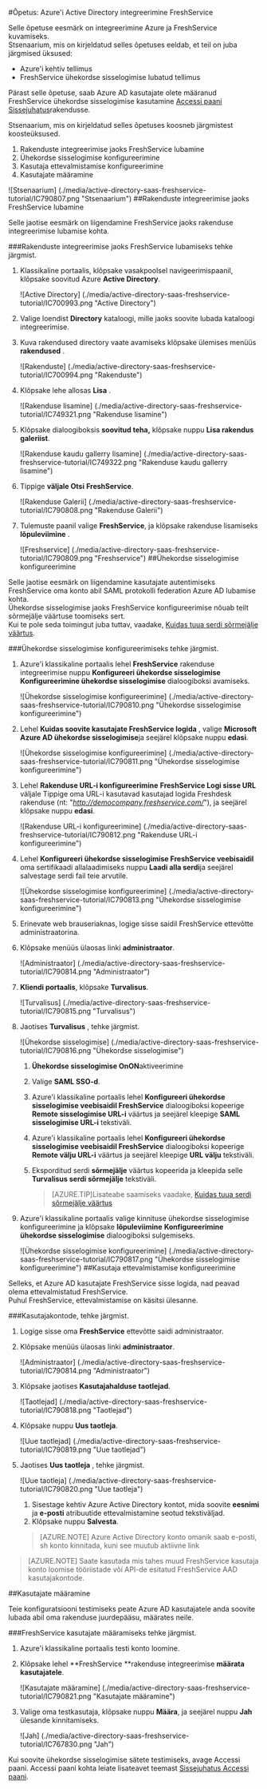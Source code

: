 <properties 
    pageTitle="Õpetus: Azure'i Active Directory integreerimine FreshService | Microsoft Azure'i" 
    description="Saate teada, kuidas lubada ühekordse sisselogimise, automatiseeritud ettevalmistamine ja muud Azure Active Directory FreshService abil!" 
    services="active-directory" 
    authors="jeevansd"  
    documentationCenter="na" 
    manager="femila"/>
<tags 
    ms.service="active-directory" 
    ms.devlang="na" 
    ms.topic="article" 
    ms.tgt_pltfrm="na" 
    ms.workload="identity" 
    ms.date="09/29/2016" 
    ms.author="jeedes" />

#<a name="tutorial-azure-active-directory-integration-with-freshservice"></a>Õpetus: Azure'i Active Directory integreerimine FreshService
  
Selle õpetuse eesmärk on integreerimine Azure ja FreshService kuvamiseks.  
Stsenaarium, mis on kirjeldatud selles õpetuses eeldab, et teil on juba järgmised üksused:

-   Azure'i kehtiv tellimus
-   FreshService ühekordse sisselogimise lubatud tellimus
  
Pärast selle õpetuse, saab Azure AD kasutajate olete määranud FreshService ühekordse sisselogimise kasutamine [Accessi paani Sissejuhatus](active-directory-saas-access-panel-introduction.md)rakendusse.
  
Stsenaarium, mis on kirjeldatud selles õpetuses koosneb järgmistest koosteüksused.

1.  Rakenduste integreerimise jaoks FreshService lubamine
2.  Ühekordse sisselogimise konfigureerimine
3.  Kasutaja ettevalmistamise konfigureerimine
4.  Kasutajate määramine

![Stsenaarium] (./media/active-directory-saas-freshservice-tutorial/IC790807.png "Stsenaarium")
##<a name="enabling-the-application-integration-for-freshservice"></a>Rakenduste integreerimise jaoks FreshService lubamine
  
Selle jaotise eesmärk on liigendamine FreshService jaoks rakenduse integreerimise lubamise kohta.

###<a name="to-enable-the-application-integration-for-freshservice-perform-the-following-steps"></a>Rakenduste integreerimise jaoks FreshService lubamiseks tehke järgmist.

1.  Klassikaline portaalis, klõpsake vasakpoolsel navigeerimispaanil, klõpsake soovitud Azure **Active Directory**.

    ![Active Directory] (./media/active-directory-saas-freshservice-tutorial/IC700993.png "Active Directory")

2.  Valige loendist **Directory** kataloogi, mille jaoks soovite lubada kataloogi integreerimise.

3.  Kuva rakendused directory vaate avamiseks klõpsake ülemises menüüs **rakendused** .

    ![Rakenduste] (./media/active-directory-saas-freshservice-tutorial/IC700994.png "Rakenduste")

4.  Klõpsake lehe allosas **Lisa** .

    ![Rakenduse lisamine] (./media/active-directory-saas-freshservice-tutorial/IC749321.png "Rakenduse lisamine")

5.  Klõpsake dialoogiboksis **soovitud teha,** klõpsake nuppu **Lisa rakendus galeriist**.

    ![Rakenduse kaudu gallerry lisamine] (./media/active-directory-saas-freshservice-tutorial/IC749322.png "Rakenduse kaudu gallerry lisamine")

6.  Tippige **väljale Otsi** **FreshService**.

    ![Rakenduse Galerii] (./media/active-directory-saas-freshservice-tutorial/IC790808.png "Rakenduse Galerii")

7.  Tulemuste paanil valige **FreshService**, ja klõpsake rakenduse lisamiseks **lõpuleviimine** .

    ![Freshservice] (./media/active-directory-saas-freshservice-tutorial/IC790809.png "Freshservice")
##<a name="configuring-single-sign-on"></a>Ühekordse sisselogimise konfigureerimine
  
Selle jaotise eesmärk on liigendamine kasutajate autentimiseks FreshService oma konto abil SAML protokolli federation Azure AD lubamise kohta.  
Ühekordse sisselogimise jaoks FreshService konfigureerimise nõuab teilt sõrmejälje väärtuse toomiseks sert.  
Kui te pole seda toimingut juba tuttav, vaadake, [Kuidas tuua serdi sõrmejälje väärtus](http://youtu.be/YKQF266SAxI).

###<a name="to-configure-single-sign-on-perform-the-following-steps"></a>Ühekordse sisselogimise konfigureerimiseks tehke järgmist.

1.  Azure'i klassikaline portaalis lehel **FreshService** rakenduse integreerimise nuppu **Konfigureeri ühekordse sisselogimise** **Konfigureerimine ühekordse sisselogimise** dialoogiboksi avamiseks.

    ![Ühekordse sisselogimise konfigureerimine] (./media/active-directory-saas-freshservice-tutorial/IC790810.png "Ühekordse sisselogimise konfigureerimine")

2.  Lehel **Kuidas soovite kasutajate FreshService logida** , valige **Microsoft Azure AD ühekordse sisselogimise**ja seejärel klõpsake nuppu **edasi**.

    ![Ühekordse sisselogimise konfigureerimine] (./media/active-directory-saas-freshservice-tutorial/IC790811.png "Ühekordse sisselogimise konfigureerimine")

3.  Lehel **Rakenduse URL-i konfigureerimine** **FreshService Logi sisse URL** väljale Tippige oma URL-i kasutavad kasutajad logida Freshdesk rakenduse (nt: "*http://democompany.freshservice.com/*"), ja seejärel klõpsake nuppu **edasi**.

    ![Rakenduse URL-i konfigureerimine] (./media/active-directory-saas-freshservice-tutorial/IC790812.png "Rakenduse URL-i konfigureerimine")

4.  Lehel **Konfigureeri ühekordse sisselogimise FreshService veebisaidil** oma sertifikaadi allalaadimiseks nuppu **Laadi alla serdi**ja seejärel salvestage serdi fail teie arvutile.

    ![Ühekordse sisselogimise konfigureerimine] (./media/active-directory-saas-freshservice-tutorial/IC790813.png "Ühekordse sisselogimise konfigureerimine")

5.  Erinevate web brauseriaknas, logige sisse saidil FreshService ettevõtte administraatorina.

6.  Klõpsake menüüs ülaosas linki **administraator**.

    ![Administraator] (./media/active-directory-saas-freshservice-tutorial/IC790814.png "Administraator")

7.  **Kliendi portaalis**, klõpsake **Turvalisus**.

    ![Turvalisus] (./media/active-directory-saas-freshservice-tutorial/IC790815.png "Turvalisus")

8.  Jaotises **Turvalisus** , tehke järgmist.

    ![Ühekordse sisselogimise] (./media/active-directory-saas-freshservice-tutorial/IC790816.png "Ühekordse sisselogimise")

    1.  **Ühekordse sisselogimise OnON**aktiveerimine
    2.  Valige **SAML SSO-d**.
    3.  Azure'i klassikaline portaalis lehel **Konfigureeri ühekordse sisselogimise veebisaidil FreshService** dialoogiboksi kopeerige **Remote sisselogimise URL-i** väärtus ja seejärel kleepige **SAML sisselogimise URL-i** tekstiväli.
    4.  Azure'i klassikaline portaalis lehel **Konfigureeri ühekordse sisselogimise veebisaidil FreshService** dialoogiboksi kopeerige **Remote välju URL-i** väärtus ja seejärel kleepige **URL välju** tekstiväli.
    5.  Eksporditud serdi **sõrmejälje** väärtus kopeerida ja kleepida selle **Turvalisus serdi sõrmejälje** tekstiväli.
    
        >[AZURE.TIP]Lisateabe saamiseks vaadake, [Kuidas tuua serdi sõrmejälje väärtus](http://youtu.be/YKQF266SAxI)

9.  Azure'i klassikaline portaalis valige kinnituse ühekordse sisselogimise konfigureerimine ja klõpsake **lõpuleviimine** **Konfigureerimine ühekordse sisselogimise** dialoogiboksi sulgemiseks.

    ![Ühekordse sisselogimise konfigureerimine] (./media/active-directory-saas-freshservice-tutorial/IC790817.png "Ühekordse sisselogimise konfigureerimine")
##<a name="configuring-user-provisioning"></a>Kasutaja ettevalmistamise konfigureerimine
  
Selleks, et Azure AD kasutajate FreshService sisse logida, nad peavad olema ettevalmistatud FreshService.  
Puhul FreshService, ettevalmistamise on käsitsi ülesanne.

###<a name="to-provision-a-user-accounts-perform-the-following-steps"></a>Kasutajakontode, tehke järgmist.

1.  Logige sisse oma **FreshService** ettevõtte saidi administraator.

2.  Klõpsake menüüs ülaosas linki **administraator**.

    ![Administraator] (./media/active-directory-saas-freshservice-tutorial/IC790814.png "Administraator")

3.  Klõpsake jaotises **Kasutajahalduse** **taotlejad**.

    ![Taotlejad] (./media/active-directory-saas-freshservice-tutorial/IC790818.png "Taotlejad")

4.  Klõpsake nuppu **Uus taotleja**.

    ![Uue taotlejad] (./media/active-directory-saas-freshservice-tutorial/IC790819.png "Uue taotlejad")

5.  Jaotises **Uus taotleja** , tehke järgmist.

    ![Uue taotleja] (./media/active-directory-saas-freshservice-tutorial/IC790820.png "Uue taotleja")

    1.  Sisestage kehtiv Azure Active Directory kontot, mida soovite **eesnimi** ja **e-posti** atribuutide ettevalmistamine seotud tekstiväljad.
    2.  Klõpsake nuppu **Salvesta**.

    >[AZURE.NOTE] Azure Active Directory konto omanik saab e-posti, sh konto kinnitada, kuni see muutub aktiivne link

>[AZURE.NOTE] Saate kasutada mis tahes muud FreshService kasutaja konto loomise tööriistade või API-de esitatud FreshService AAD kasutajakontode.

##<a name="assigning-users"></a>Kasutajate määramine
  
Teie konfiguratsiooni testimiseks peate Azure AD kasutajatele anda soovite lubada abil oma rakenduse juurdepääsu, määrates neile.

###<a name="to-assign-users-to-freshservice-perform-the-following-steps"></a>FreshService kasutajate määramiseks tehke järgmist.

1.  Azure'i klassikaline portaalis testi konto loomine.

2.  Klõpsake lehel **FreshService **rakenduse integreerimise **määrata kasutajatele**.

    ![Kasutajate määramine] (./media/active-directory-saas-freshservice-tutorial/IC790821.png "Kasutajate määramine")

3.  Valige oma testkasutaja, klõpsake nuppu **Määra**, ja seejärel nuppu **Jah** ülesande kinnitamiseks.

    ![Jah] (./media/active-directory-saas-freshservice-tutorial/IC767830.png "Jah")
  
Kui soovite ühekordse sisselogimise sätete testimiseks, avage Accessi paani. Accessi paani kohta leiate lisateavet teemast [Sissejuhatus Accessi paani](active-directory-saas-access-panel-introduction.md).